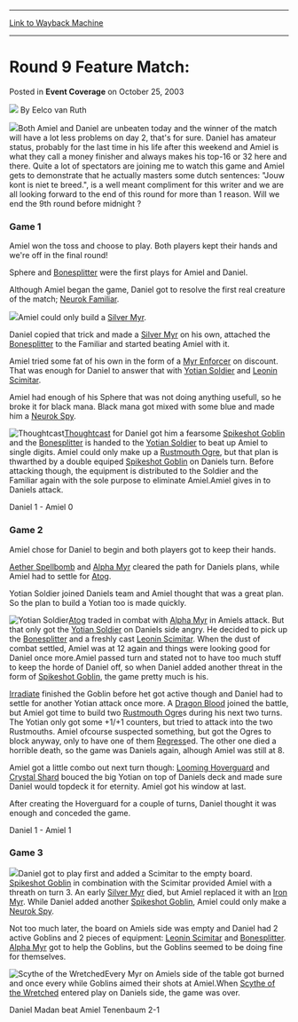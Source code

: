 
---
[Link to Wayback Machine](https://web.archive.org/web/20171029061637/https://magic.wizards.com/en/articles/archive/event-coverage/round-9-feature-match-2003-10-25-0)

[_metadata_:author]:- "Eelco van Ruth"
[_metadata_:description]:- "Both Amiel and Daniel are unbeaten today and the winner of the match will have a lot less problems on day 2, that's for sure. Daniel has amateur status, probably for the last time in his life after this weekend and Amiel is what they call a money finisher and always makes his top-16 or 32 here and there."
[_metadata_:generator]:- "Drupal 7 (http://drupal.org)"
[_metadata_:node]:- "778971"
[_metadata_:publish_date]:- "2003-10-25"
[_metadata_:source]:- "div-main-content"
[_metadata_:title]:- "Round 9 Feature Match:"
[_metadata_:wayback_capture_timestamp]:- "2017-10-29 06:16:37"
[_metadata_:wayback_raw_url]:- "https://web.archive.org/web/20171029061637id_/https://magic.wizards.com/en/articles/archive/event-coverage/round-9-feature-match-2003-10-25-0"
[_metadata_:wayback_url]:- "https://magic.wizards.com/en/articles/archive/event-coverage/round-9-feature-match-2003-10-25-0"
---


Round 9 Feature Match:
======================



 Posted in **Event Coverage**
 on October 25, 2003 






![](https://media.magic.wizards.com/styles/auth_small/public/generic-avatar-150_98.png)
By Eelco van Ruth











![](https://media.magic.wizards.com/image_legacy_migration/sideboard/images/gplyo03/919.jpg)Both Amiel and Daniel are unbeaten today and the winner of the match will have a lot less problems on day 2, that's for sure. Daniel has amateur status, probably for the last time in his life after this weekend and Amiel is what they call a money finisher and always makes his top-16 or 32 here and there. Quite a lot of spectators are joining me to watch this game and Amiel gets to demonstrate that he actually masters some dutch sentences: "Jouw kont is niet te breed.", is a well meant compliment for this writer and we are all looking forward to the end of this round for more than 1 reason. Will we end the 9th round before midnight ?

### Game 1

Amiel won the toss and choose to play. Both players kept their hands and we're off in the final round!

Sphere and [Bonesplitter](http://gatherer.wizards.com/Pages/Card/Details.aspx?name=Bonesplitter) were the first plays for Amiel and Daniel.

Although Amiel began the game, Daniel got to resolve the first real creature of the match; [Neurok Familiar](http://gatherer.wizards.com/Pages/Card/Details.aspx?name=Neurok+Familiar). 

![](https://media.magic.wizards.com/image_legacy_migration/sideboard/images/gplyo03/921.jpg)Amiel could only build a [Silver Myr](http://gatherer.wizards.com/Pages/Card/Details.aspx?name=Silver+Myr).

Daniel copied that trick and made a [Silver Myr](http://gatherer.wizards.com/Pages/Card/Details.aspx?name=Silver+Myr) on his own, attached the [Bonesplitter](http://gatherer.wizards.com/Pages/Card/Details.aspx?name=Bonesplitter) to the Familiar and started beating Amiel with it.

Amiel tried some fat of his own in the form of a [Myr Enforcer](http://gatherer.wizards.com/Pages/Card/Details.aspx?name=Myr+Enforcer) on discount. That was enough for Daniel to answer that with [Yotian Soldier](http://gatherer.wizards.com/Pages/Card/Details.aspx?name=Yotian+Soldier) and [Leonin Scimitar](http://gatherer.wizards.com/Pages/Card/Details.aspx?name=Leonin+Scimitar).

Amiel had enough of his Sphere that was not doing anything usefull, so he broke it for black mana. Black mana got mixed with some blue and made him a [Neurok Spy](http://gatherer.wizards.com/Pages/Card/Details.aspx?name=Neurok+Spy).

![Thoughtcast](http://gatherer.wizards.com/Handlers/Image.ashx?type=card&name=Thoughtcast)[Thoughtcast](http://gatherer.wizards.com/Pages/Card/Details.aspx?name=Thoughtcast) for Daniel got him a fearsome [Spikeshot Goblin](http://gatherer.wizards.com/Pages/Card/Details.aspx?name=Spikeshot+Goblin) and the [Bonesplitter](http://gatherer.wizards.com/Pages/Card/Details.aspx?name=Bonesplitter) is handed to the [Yotian Soldier](http://gatherer.wizards.com/Pages/Card/Details.aspx?name=Yotian+Soldier) to beat up Amiel to single digits. Amiel could only make up a [Rustmouth Ogre](http://gatherer.wizards.com/Pages/Card/Details.aspx?name=Rustmouth+Ogre), but that plan is thwarthed by a double equiped [Spikeshot Goblin](http://gatherer.wizards.com/Pages/Card/Details.aspx?name=Spikeshot+Goblin) on Daniels turn. Before attacking though, the equipment is distributed to the Soldier and the Familiar again with the sole purpose to eliminate Amiel.Amiel gives in to Daniels attack.

Daniel 1 - Amiel 0

### Game 2

Amiel chose for Daniel to begin and both players got to keep their hands.

[Aether Spellbomb](http://gatherer.wizards.com/Pages/Card/Details.aspx?name=Aether+Spellbomb) and [Alpha Myr](http://gatherer.wizards.com/Pages/Card/Details.aspx?name=Alpha+Myr) cleared the path for Daniels plans, while Amiel had to settle for [Atog](http://gatherer.wizards.com/Pages/Card/Details.aspx?name=Atog). 

Yotian Soldier joined Daniels team and Amiel thought that was a great plan. So the plan to build a Yotian too is made quickly.

![Yotian Soldier](http://gatherer.wizards.com/Handlers/Image.ashx?type=card&name=Yotian+Soldier)[Atog](http://gatherer.wizards.com/Pages/Card/Details.aspx?name=Atog) traded in combat with [Alpha Myr](http://gatherer.wizards.com/Pages/Card/Details.aspx?name=Alpha+Myr) in Amiels attack. But that only got the [Yotian Soldier](http://gatherer.wizards.com/Pages/Card/Details.aspx?name=Yotian+Soldier) on Daniels side angry. He decided to pick up the [Bonesplitter](http://gatherer.wizards.com/Pages/Card/Details.aspx?name=Bonesplitter) and a freshly cast [Leonin Scimitar](http://gatherer.wizards.com/Pages/Card/Details.aspx?name=Leonin+Scimitar). When the dust of combat settled, Amiel was at 12 again and things were looking good for Daniel once more.Amiel passed turn and stated not to have too much stuff to keep the horde of Daniel off, so when Daniel added another threat in the form of [Spikeshot Goblin](http://gatherer.wizards.com/Pages/Card/Details.aspx?name=Spikeshot+Goblin), the game pretty much is his.

[Irradiate](http://gatherer.wizards.com/Pages/Card/Details.aspx?name=Irradiate) finished the Goblin before het got active though and Daniel had to settle for another Yotian attack once more. A [Dragon Blood](http://gatherer.wizards.com/Pages/Card/Details.aspx?name=Dragon+Blood) joined the battle, but Amiel got time to build two [Rustmouth Ogre](http://gatherer.wizards.com/Pages/Card/Details.aspx?name=Rustmouth+Ogre)s during his next two turns. The Yotian only got some +1/+1 counters, but tried to attack into the two Rustmouths. Amiel ofcourse suspected something, but got the Ogres to block anyway, only to have one of them [Regress](http://gatherer.wizards.com/Pages/Card/Details.aspx?name=Regress)ed. The other one died a horrible death, so the game was Daniels again, alhough Amiel was still at 8.

Amiel got a little combo out next turn though: [Looming Hoverguard](http://gatherer.wizards.com/Pages/Card/Details.aspx?name=Looming+Hoverguard) and [Crystal Shard](http://gatherer.wizards.com/Pages/Card/Details.aspx?name=Crystal+Shard) bouced the big Yotian on top of Daniels deck and made sure Daniel would topdeck it for eternity. Amiel got his window at last.

After creating the Hoverguard for a couple of turns, Daniel thought it was enough and conceded the game.

Daniel 1 - Amiel 1

### Game 3

![](https://media.magic.wizards.com/image_legacy_migration/sideboard/images/gplyo03/920.jpg)Daniel got to play first and added a Scimitar to the empty board. [Spikeshot Goblin](http://gatherer.wizards.com/Pages/Card/Details.aspx?name=Spikeshot+Goblin) in combination with the Scimitar provided Amiel with a threath on turn 3. An early [Silver Myr](http://gatherer.wizards.com/Pages/Card/Details.aspx?name=Silver+Myr) died, but Amiel replaced it with an [Iron Myr](http://gatherer.wizards.com/Pages/Card/Details.aspx?name=Iron+Myr). While Daniel added another [Spikeshot Goblin](http://gatherer.wizards.com/Pages/Card/Details.aspx?name=Spikeshot+Goblin), Amiel could only make a [Neurok Spy](http://gatherer.wizards.com/Pages/Card/Details.aspx?name=Neurok+Spy). 

Not too much later, the board on Amiels side was empty and Daniel had 2 active Goblins and 2 pieces of equipment: [Leonin Scimitar](http://gatherer.wizards.com/Pages/Card/Details.aspx?name=Leonin+Scimitar) and [Bonesplitter](http://gatherer.wizards.com/Pages/Card/Details.aspx?name=Bonesplitter). [Alpha Myr](http://gatherer.wizards.com/Pages/Card/Details.aspx?name=Alpha+Myr) got to help the Goblins, but the Goblins seemed to be doing fine for themselves.

![Scythe of the Wretched](http://gatherer.wizards.com/Handlers/Image.ashx?type=card&name=Scythe+of+the+Wretched)Every Myr on Amiels side of the table got burned and once every while Goblins aimed their shots at Amiel.When [Scythe of the Wretched](http://gatherer.wizards.com/Pages/Card/Details.aspx?name=Scythe+of+the+Wretched) entered play on Daniels side, the game was over.

Daniel Madan beat Amiel Tenenbaum 2-1







